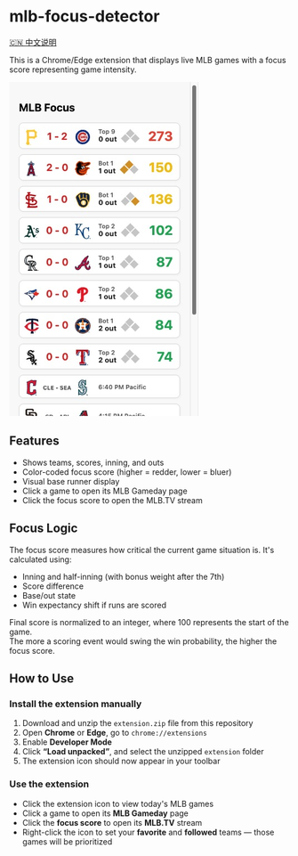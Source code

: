 # mlb-focus-detector

[🇨🇳 中文说明](./README.zh.md)

This is a Chrome/Edge extension that displays live MLB games with a focus score representing game intensity.

![Popup UI Demo](assets/popup-demo.png)

## Features

- Shows teams, scores, inning, and outs  
- Color-coded focus score (higher = redder, lower = bluer)  
- Visual base runner display  
- Click a game to open its MLB Gameday page  
- Click the focus score to open the MLB.TV stream  

## Focus Logic

The focus score measures how critical the current game situation is. It's calculated using:
- Inning and half-inning (with bonus weight after the 7th)
- Score difference
- Base/out state
- Win expectancy shift if runs are scored

Final score is normalized to an integer, where 100 represents the start of the game.  
The more a scoring event would swing the win probability, the higher the focus score.

## How to Use

### Install the extension manually

1. Download and unzip the `extension.zip` file from this repository  
2. Open **Chrome** or **Edge**, go to `chrome://extensions`  
3. Enable **Developer Mode**  
4. Click **“Load unpacked”**, and select the unzipped `extension` folder  
5. The extension icon should now appear in your toolbar  

### Use the extension

- Click the extension icon to view today's MLB games  
- Click a game to open its **MLB Gameday** page  
- Click the **focus score** to open its **MLB.TV** stream  
- Right-click the icon to set your **favorite** and **followed** teams — those games will be prioritized  
